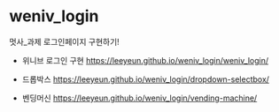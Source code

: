 # weniv_login
멋사_과제 로그인페이지 구현하기!

- 위니브 로그인 구현
https://leeyeun.github.io/weniv_login/weniv_login/

- 드롭박스
https://leeyeun.github.io/weniv_login/dropdown-selectbox/

- 벤딩머신
https://leeyeun.github.io/weniv_login/vending-machine/
